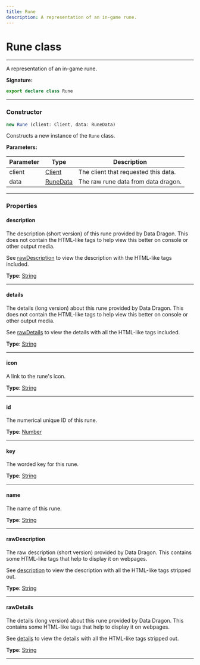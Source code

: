 ```yaml
---
title: Rune
description: A representation of an in-game rune.
---
```


# Rune class

---

A representation of an in-game rune.

**Signature:**

```ts
export declare class Rune 
```

---

### Constructor

```ts
new Rune (client: Client, data: RuneData)
```

Constructs a new instance of the `Rune` class.

**Parameters:**

| Parameter | Type | Description |
| --------- | ---- | ----------- |
| client | [Client](/api/classes/client) | The client that requested this data. |
| data | [RuneData](/api/interfaces/runedata) | The raw rune data from data dragon. |
---

### Properties

#### description

The description (short version) of this rune provided by Data Dragon. This does not contain the HTML-like tags to help view this better on console or other output media.


See [rawDescription](/api/rune#rawdescription) to view the description with the HTML-like tags included.



**Type**: [String](https://developer.mozilla.org/en-US/docs/Web/JavaScript/Reference/Global_Objects/String)

---

#### details

The details (long version) about this rune provided by Data Dragon. This does not contain the HTML-like tags to help view this better on console or other output media.


See [rawDetails](/api/rune#rawdetails) to view the details with all the HTML-like tags included.



**Type**: [String](https://developer.mozilla.org/en-US/docs/Web/JavaScript/Reference/Global_Objects/String)

---

#### icon

A link to the rune's icon.



**Type**: [String](https://developer.mozilla.org/en-US/docs/Web/JavaScript/Reference/Global_Objects/String)

---

#### id

The numerical unique ID of this rune.



**Type**: [Number](https://developer.mozilla.org/en-US/docs/Web/JavaScript/Reference/Global_Objects/Number)

---

#### key

The worded key for this rune.



**Type**: [String](https://developer.mozilla.org/en-US/docs/Web/JavaScript/Reference/Global_Objects/String)

---

#### name

The name of this rune.



**Type**: [String](https://developer.mozilla.org/en-US/docs/Web/JavaScript/Reference/Global_Objects/String)

---

#### rawDescription

The raw description (short version) provided by Data Dragon. This contains some HTML-like tags that help to display it on webpages.


See [description](/api/rune#description) to view the description with all the HTML-like tags stripped out.



**Type**: [String](https://developer.mozilla.org/en-US/docs/Web/JavaScript/Reference/Global_Objects/String)

---

#### rawDetails

The details (long version) about this rune provided by Data Dragon. This contains some HTML-like tags that help to display it on webpages.


See [details](/api/rune#details) to view the details with all the HTML-like tags stripped out.



**Type**: [String](https://developer.mozilla.org/en-US/docs/Web/JavaScript/Reference/Global_Objects/String)

---

